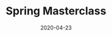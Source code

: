 ---
# Data dodania informacji o wydarzeniu
date: 2020-04-23
# Data wydarzenia
event_date: 2020-10-10
title: "Spring Masterclass"
lokalizacja: kursspringmaster
prowadzacy: springmaster2edycja
evenea_link:
type: meetup
meetup_link: https://kursy.sages.pl/kursy/spring-framework-edycja-ii-ostatnia-w-2020r-3/
cena: w sprzedaży od 899 PLN
slideshare:
opis:
  informacje: empty
  program: empty
  uwaga: empty
---